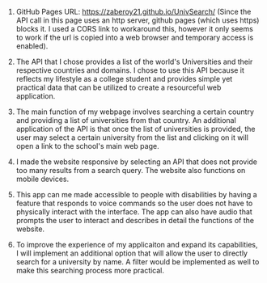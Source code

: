 1. GitHub Pages URL: https://zaberoy21.github.io/UnivSearch/
   (Since the API call in this page uses an http server, github pages (which uses https) blocks it. I used a CORS link to workaround this, however it only seems to work
   if the url is copied into a web browser and temporary access is enabled).

2. The API that I chose provides a list of the world's Universities and their respective countries and domains. I chose to use this API because it reflects my lifestyle as a college student and provides simple yet practical data that can be utilized to create a resourceful web application.

3. The main function of my webpage involves searching a certain country and providing a list of universities from that country. An additional application of the API is that once the list of universities is provided, the user may select a certain university from the list and clicking on it will open a link to the school's main web page. 

4. I made the website responsive by selecting an API that does not provide too many results from a search query. The website also functions on mobile devices.

5. This app can me made accessible to people with disabilities by having a feature that responds to voice commands so the user does not have to physically interact with the interface. The app can also have audio that prompts the user to interact and describes in detail the functions of the website. 

6. To improve the experience of my applicaiton and expand its capabilities, I will implement an additional option that will allow the user to directly search for a university by name. A filter would be implemented as well to make this searching process more practical. 
